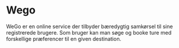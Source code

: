 # Wego
WeGo er en online service der tilbyder bæredygtig samkørsel til sine registrerede brugere. Som bruger kan man søge og booke ture med forskellige præferencer til en given destination. 
